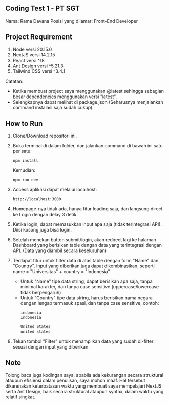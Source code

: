 ## Coding Test 1 - PT SGT
Nama: Rama Davana
Posisi yang dilamar: Front-End Developer

## Project Requirement
1. Node versi 20.15.0
2. NextJS versi 14.2.15
3. React versi ^18
4. Ant Design versi ^5.21.3
5. Tailwind CSS versi ^3.4.1

Catatan:
- Ketika membuat project saya menggunakan @latest sehingga sebagian besar dependencies menggunakan versi "latest".
- Selengkapnya dapat melihat di package.json (Seharusnya menjalankan command instalasi saja sudah cukup)

## How to Run
1. Clone/Download repositori ini.

2. Buka terminal di dalam folder, dan jalankan command di bawah ini satu per satu:
   ```bash
   npm install
   ```
   Kemudian:
   ```bash
   npm run dev
   ```

3. Access aplikasi dapat melalui localhost:
   ```bash
   http://localhost:3000
   ```

4. Homepage-nya tidak ada, hanya fitur loading saja, dan langsung direct ke Login dengan delay 3 detik.

5. Ketika login, dapat memasukkan input apa saja (tidak terintegrasi API). Diisi kosong juga bisa login.

6. Setelah menekan button submit/login, akan redirect lagi ke halaman Dashboard yang berisikan table dengan data yang terintegrasi dengan API. (Data yang diambil secara keseluruhan)

7. Terdapat fitur untuk filter data di atas table dengan form "Name" dan "Country". Input yang diberikan juga dapat dikombinasikan, seperti name = "Universitas" + country = "Indonesia"
   - Untuk "Name" tipe data string, dapat berisikan apa saja, tanpa minimal karakter, dan tanpa case sensitive (uppercase/lowercase tidak berpengaruh)
   - Untuk "Country" tipe data string, harus berisikan nama negara dengan lengap termasuk spasi, dan tanpa case sensitive, contoh:
     ```bash
     indonesia
     Indonesia

     United States
     united states
     ```

8. Tekan tombol "Filter" untuk menampilkan data yang sudah di-filter sesuai dengan input yang diberikan.

## Note
Tolong baca juga kodingan saya, apabila ada kekurangan secara struktural ataupun efisiensi dalam penulisan, saya mohon maaf. Hal tersebut dikarenakan keterbatasan waktu yang membuat saya mempelajari NextJS serta Ant Design, baik secara struktural ataupun syntax, dalam waktu yang relatif singkat.
